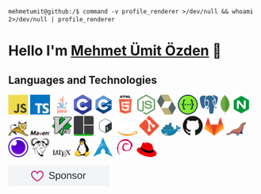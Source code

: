 ```console

mehmetumit@github:/$ command -v profile_renderer >/dev/null && whoami 2>/dev/null | profile_renderer

```
# Hello I'm [Mehmet Ümit Özden](https://mehmetumit.tech) 👋
## Languages and Technologies
![javascript](assets/icons/javascript.png)
![typescript](assets/icons/typescript.png)
![java](assets/icons/java.png)
![c](assets/icons/c.png)
![cpp](assets/icons/cpp.png)
![html](assets/icons/html.png)
![nodejs](assets/icons/nodejs.png)
![hibernate](assets/icons/hibernate.png)
![swagger](assets/icons/swagger.png)
![postgresql](assets/icons/postgresql.png)
![mongodb](assets/icons/mongodb.png)
![nginx](assets/icons/nginx.png)
![tomcat](assets/icons/tomcat.png)
![maven](assets/icons/maven.png)
![vim](assets/icons/vim.png)
![tmux](assets/icons/tmux.png)
![sh](assets/icons/sh.png)
![aws](assets/icons/aws.png)
![git](assets/icons/git.png)
![docker](assets/icons/docker.png)
![github](assets/icons/github.png)
![gitlab](assets/icons/gitlab.png)
![mariadb](assets/icons/mariadb.png)
![insomnia](assets/icons/insomnia.png)
![gnu](assets/icons/gnu.png)
![latex](assets/icons/latex.png)
![linux](assets/icons/linux.png)
![arch](assets/icons/arch.png)
![debian](assets/icons/debian.png)
![rhel](assets/icons/rhel.png)

[![sponsor me](assets/images/sponsor.png)](https://github.com/sponsors/mehmetumit)
